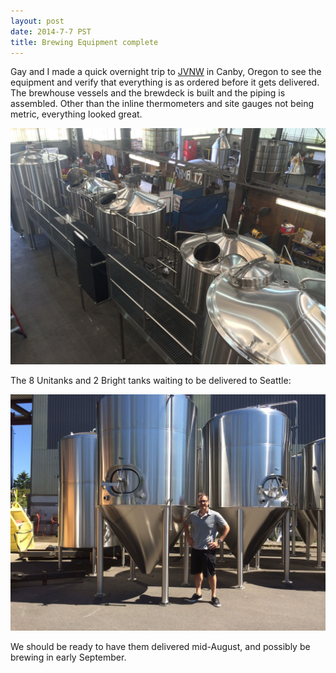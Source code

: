 ```yaml
---
layout: post
date: 2014-7-7 PST
title: Brewing Equipment complete
---
```

Gay and I made a quick overnight trip to [JVNW](http://jvnw.com) in Canby, Oregon to see the
equipment and verify that everything is as ordered before it gets delivered. The
brewhouse vessels and the brewdeck is built and the piping is assembled. Other
than the inline thermometers and site gauges not being metric, everything looked great.

![](/img/IMG_0248.jpg)
<!--more-->

The 8 Unitanks and 2 Bright tanks waiting to be delivered to Seattle:

![](/img/IMG_0284.jpg)

We should be ready to have them delivered mid-August, and possibly be brewing in
early September.

